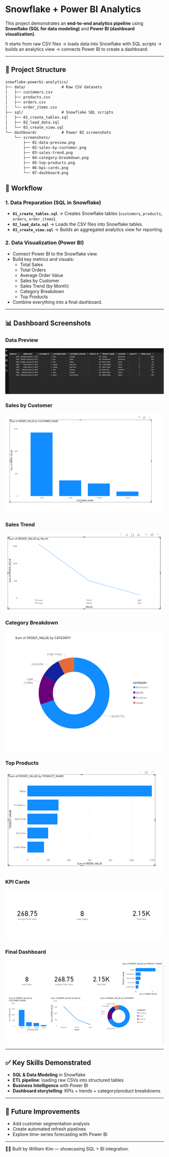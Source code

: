 # Snowflake + Power BI Analytics

This project demonstrates an **end-to-end analytics pipeline** using **Snowflake (SQL for data modeling)** and **Power BI (dashboard visualization)**.  

It starts from raw CSV files → loads data into Snowflake with SQL scripts → builds an analytics view → connects Power BI to create a dashboard.

---

## 📂 Project Structure

```text
snowflake-powerbi-analytics/
├── data/                # Raw CSV datasets
│   ├── customers.csv
│   ├── products.csv
│   ├── orders.csv
│   └── order_items.csv
├── sql/                 # Snowflake SQL scripts
│   ├── 01_create_tables.sql
│   ├── 02_load_data.sql
│   └── 03_create_view.sql
└── dashboard/           # Power BI screenshots
    └── screenshots/
        ├── 01-data-preview.png
        ├── 02-sales-by-customer.png
        ├── 03-sales-trend.png
        ├── 04-category-breakdown.png
        ├── 05-top-products.png
        ├── 06-kpi-cards.png
        └── 07-dashboard.png
```

## 🚀 Workflow

### 1. Data Preparation (SQL in Snowflake)
- **`01_create_tables.sql`** → Creates Snowflake tables (`customers`, `products`, `orders`, `order_items`).  
- **`02_load_data.sql`** → Loads the CSV files into Snowflake tables.  
- **`03_create_view.sql`** → Builds an aggregated analytics view for reporting.  

### 2. Data Visualization (Power BI)
- Connect Power BI to the Snowflake view.  
- Build key metrics and visuals:  
  - Total Sales  
  - Total Orders  
  - Average Order Value  
  - Sales by Customer  
  - Sales Trend (by Month)  
  - Category Breakdown  
  - Top Products  
- Combine everything into a final dashboard.  

---

## 📊 Dashboard Screenshots

### Data Preview
![Data Preview](dashboard/screenshots/01-data-preview.png)

### Sales by Customer
![Sales by Customer](dashboard/screenshots/02-sales-by-customer.png)

### Sales Trend
![Sales Trend](dashboard/screenshots/03-sales-trend.png)

### Category Breakdown
![Category Breakdown](dashboard/screenshots/04-category-breakdown.png)

### Top Products
![Top Products](dashboard/screenshots/05-top-products.png)

### KPI Cards
![KPI Cards](dashboard/screenshots/06-kpi-cards.png)

### Final Dashboard
![Dashboard](dashboard/screenshots/07-dashboard.png)

---

## ✅ Key Skills Demonstrated
- **SQL & Data Modeling** in Snowflake  
- **ETL pipeline**: loading raw CSVs into structured tables  
- **Business Intelligence** with Power BI  
- **Dashboard storytelling**: KPIs + trends + category/product breakdowns  

---

## 📌 Future Improvements
- Add customer segmentation analysis  
- Create automated refresh pipelines  
- Explore time-series forecasting with Power BI  

---

👨‍💻 Built by *William Kim* — showcasing SQL + BI integration.